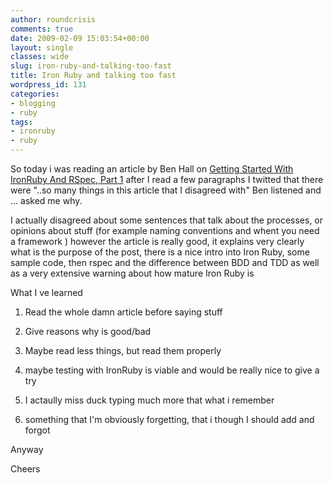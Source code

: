 ```yaml
---
author: roundcrisis
comments: true
date: 2009-02-09 15:03:54+00:00
layout: single
classes: wide
slug: iron-ruby-and-talking-too-fast
title: Iron Ruby and talking too fast
wordpress_id: 131
categories:
- blogging
- ruby
tags:
- ironruby
- ruby
---
```


So today i was reading an article by Ben Hall on [Getting Started With IronRuby And RSpec, Part 1](http://msdn.microsoft.com/en-us/magazine/dd434651.aspx) after I read a few paragraphs I twitted that there were "..so many things in this article that I disagreed with" Ben listened and ... asked me why.

I actually disagreed about some sentences that talk about the processes, or opinions about stuff (for example naming conventions and whent you need a framework ) however the article is really good, it explains very clearly what is the purpose of the post, there is a nice intro into Iron Ruby, some sample code, then rspec and the difference between BDD and TDD as well as a very extensive warning about how mature Iron Ruby is

What I ve learned



	
  1. Read the whole damn article before saying stuff

	
  2. Give reasons why is good/bad

	
  3. Maybe read less things, but read them properly

	
  4. maybe testing with IronRuby is viable and would be really nice to give a try

	
  5. I actaully miss duck typing much more that what i remember

	
  6. something that I'm obviously forgetting, that i though I should add and forgot


Anyway

Cheers
